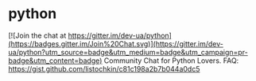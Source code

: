 # python

[![Join the chat at https://gitter.im/dev-ua/python](https://badges.gitter.im/Join%20Chat.svg)](https://gitter.im/dev-ua/python?utm_source=badge&utm_medium=badge&utm_campaign=pr-badge&utm_content=badge)
Community Chat for Python Lovers. FAQ: https://gist.github.com/listochkin/c81c198a2b7b044a0dc5
